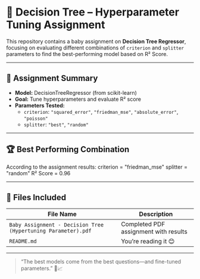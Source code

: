 # 🌳 Decision Tree – Hyperparameter Tuning Assignment

This repository contains a baby assignment on **Decision Tree Regressor**, focusing on evaluating different combinations of `criterion` and `splitter` parameters to find the best-performing model based on R² Score.

---

## 📄 Assignment Summary

- **Model:** DecisionTreeRegressor (from scikit-learn)
- **Goal:** Tune hyperparameters and evaluate R² score
- **Parameters Tested:**
  - `criterion`: `"squared_error"`, `"friedman_mse"`, `"absolute_error"`, `"poisson"`
  - `splitter`: `"best"`, `"random"`

---

## 🏆 Best Performing Combination

According to the assignment results:
criterion = "friedman_mse"
splitter = "random"
R² Score = 0.96


---

## 📁 Files Included

| File Name                                               | Description                             |
|----------------------------------------------------------|-----------------------------------------|
| `Baby Assignment - Decision Tree (Hypertuning Parameter).pdf` | Completed PDF assignment with results   |
| `README.md`                                              | You’re reading it 😊                     |

---

> “The best models come from the best questions—and fine-tuned parameters.” 🔧📈

